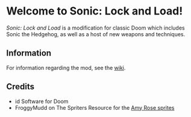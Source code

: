 # Welcome to Sonic: Lock and Load!
*Sonic: Lock and Load* is a modification for classic Doom which includes Sonic the Hedgehog, as well as a host of new weapons and techniques.

## Information
For information regarding the mod, see the [wiki](https://github.com/CutieGorlAstrid/sonicdoom/wiki).

## Credits
- id Software for Doom
- FroggyMudd on The Spriters Resource for the [Amy Rose sprites](https://www.spriters-resource.com/custom_edited/sonicthehedgehogcustoms/sheet/111906/)
